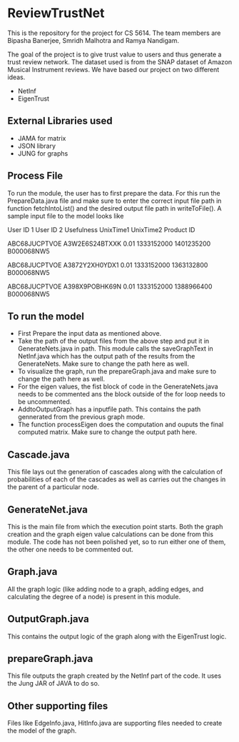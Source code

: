 # ReviewTrustNet

This is the repository for the project for CS 5614. The team members are Bipasha Banerjee, Smridh Malhotra and Ramya Nandigam. 

The goal of the project is to give trust value to users and thus generate a trust review network. The dataset used is from the SNAP dataset of Amazon Musical Instrument reviews. We have based our project on two different ideas.
- NetInf
- EigenTrust

## External Libraries used 

- JAMA for matrix 
- JSON library
- JUNG for graphs

## Process File
To run the module, the user has to first prepare the data. For this run the PrepareData.java file and make sure to enter the correct input file path in function fetchIntoList() and the desired output file path in writeToFile().
A sample input file to the model looks like

User ID 1           User ID 2          Usefulness      UnixTime1      UnixTime2      Product ID 

ABC68JUCPTVOE	      A3W2E6S24BTXXK	     0.01	         1333152000	    1401235200	   B000068NW5 

ABC68JUCPTVOE	     A3872Y2XH0YDX1	       0.01	         1333152000	    1363132800	   B000068NW5 

ABC68JUCPTVOE	     A398X9POBHK69N	       0.01	         1333152000	     1388966400	   B000068NW5 

## To run the model
- First Prepare the input data as mentioned above. 
- Take the path of the output files from the above step and put it in GenerateNets.java in path. This module calls the saveGraphText in NetInf.java which has the output path of the results from the GenerateNets. Make sure to change the path here as well. 
- To visualize the graph, run the prepareGraph.java and make sure to change the path here as well.
- For the eigen values, the fist block of code in the GenerateNets.java needs to be commented ans the block outside of the for loop needs to be uncommented. 
- AddtoOutputGraph has a inputfile path. This contains the path gennerated from the previous graph mode.
- The function processEigen does the computation and ouputs the final computed matrix. Make sure to change the output path here.

## Cascade.java
This file lays out the generation of cascades along with the calculation of probabilities of each of the cascades as well as carries out the changes in the parent of a particular node.

## GenerateNet.java

This is the main file from which the execution point starts. Both the graph creation and the graph eigen value calculations can be done from this module. The code has not been polished yet, so to run either one of them, the other one needs to be commented out.

## Graph.java

All the graph logic (like adding node to a graph, adding edges, and calculating the degree of a node) is present in this module.

## OutputGraph.java

This contains the output logic of the graph along with the EigenTrust logic.

## prepareGraph.java
This file outputs the graph created by the NetInf part of the code. It uses the Jung JAR of JAVA to do so.


## Other supporting files
Files like EdgeInfo.java, HitInfo.java are supporting files needed to create the model of the graph.
